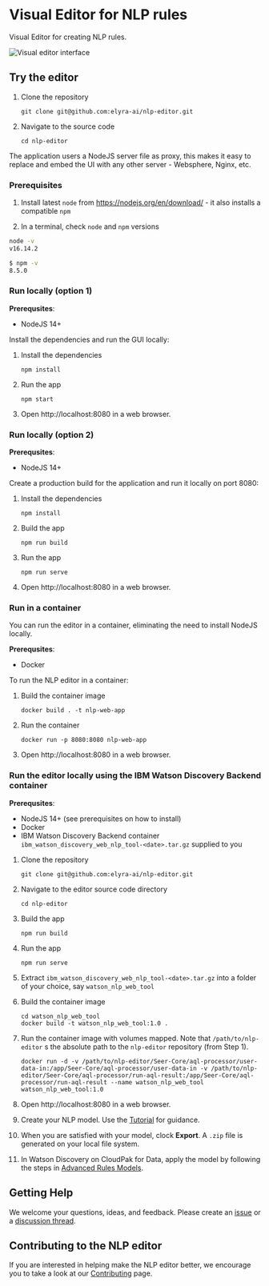 <!--

Copyright 2022 Elyra Authors

Licensed under the Apache License, Version 2.0 (the "License");
you may not use this file except in compliance with the License.
You may obtain a copy of the License at

http://www.apache.org/licenses/LICENSE-2.0

Unless required by applicable law or agreed to in writing, software
distributed under the License is distributed on an "AS IS" BASIS,
WITHOUT WARRANTIES OR CONDITIONS OF ANY KIND, either express or implied.
See the License for the specific language governing permissions and
limitations under the License.
-->
# Visual Editor for NLP rules

Visual Editor for creating NLP rules.

![Visual editor interface](https://user-images.githubusercontent.com/81634386/158040876-7bb94cbd-7c4a-4b2c-b50f-7524985801c0.png)


## Try the editor

1. Clone the repository

   ```
   git clone git@github.com:elyra-ai/nlp-editor.git
   ```

1. Navigate to the source code
   ```
   cd nlp-editor
   ```

The application users a NodeJS server file as proxy, this makes it easy to replace and embed the UI with any other server - Websphere, Nginx, etc.

### Prerequisites

1. Install latest `node` from https://nodejs.org/en/download/ - it also installs a compatible `npm`

1. In a terminal, check `node` and `npm` versions

```bash
node -v
v16.14.2
```

```bash
$ npm -v
8.5.0
```

### Run locally (option 1)

**Prerequsites**:
 - NodeJS 14+

Install the dependencies and run the GUI locally:

1. Install the dependencies
   ```
   npm install
   ```

1. Run the app
   ```
   npm start
   ```

1. Open http://localhost:8080 in a web browser.

### Run locally (option 2)

**Prerequsites**:
 - NodeJS 14+

Create a production build for the application and run it locally on port 8080:

1. Install the dependencies
   ```
   npm install
   ```

1. Build the app
   ```
   npm run build
   ```

1. Run the app
   ```
   npm run serve
   ```

1. Open http://localhost:8080 in a web browser.

### Run in a container

You can run the editor in a container, eliminating the need to install NodeJS locally.

**Prerequsites**:
 - Docker

To run the NLP editor in a container:

1. Build the container image
   ```
   docker build . -t nlp-web-app
   ```

1. Run the container
   ```
   docker run -p 8080:8080 nlp-web-app
   ```

1. Open http://localhost:8080 in a web browser.


### Run the editor locally using the IBM Watson Discovery Backend container

**Prerequsites**:
 - NodeJS 14+ (see prerequisites on how to install)
 - Docker
 - IBM Watson Discovery Backend container `ibm_watson_discovery_web_nlp_tool-<date>.tar.gz` supplied to you


1. Clone the repository

   ```
   git clone git@github.com:elyra-ai/nlp-editor.git
   ```

2. Navigate to the editor source code directory
   ```
   cd nlp-editor
   ```

3. Build the app
   ```
   npm run build
   ```

4. Run the app
   ```
   npm run serve
   ```

5. Extract `ibm_watson_discovery_web_nlp_tool-<date>.tar.gz` into a folder of your choice, say `watson_nlp_web_tool`

6. Build the container image
   ```
   cd watson_nlp_web_tool
   docker build -t watson_nlp_web_tool:1.0 .
   ```

7. Run the container image with volumes mapped. Note that `/path/to/nlp-editor` s the absolute path to the `nlp-editor` repository (from Step 1).

   ```
   docker run -d -v /path/to/nlp-editor/Seer-Core/aql-processor/user-data-in:/app/Seer-Core/aql-processor/user-data-in -v /path/to/nlp-editor/Seer-Core/aql-processor/run-aql-result:/app/Seer-Core/aql-processor/run-aql-result --name watson_nlp_web_tool watson_nlp_web_tool:1.0
   ```

8. Open http://localhost:8080 in a web browser.

9. Create your NLP model. Use the [Tutorial](./tutorial) for guidance.

10. When you are satisfied with your model, clock **Export**. A `.zip` file is generated on your local file system. 

11. In Watson Discovery on CloudPak for Data, apply the model by following the steps in [Advanced Rules Models](https://cloud.ibm.com/docs/discovery-data?topic=discovery-data-domain#advanced-rules).


## Getting Help

We welcome your questions, ideas, and feedback. Please create an [issue](https://github.com/elyra-ai/nlp-editor/issues) or a [discussion thread](https://github.com/elyra-ai/nlp-editor/discussions).

## Contributing to the NLP editor
If you are interested in helping make the NLP editor  better, we encourage you to take a look at our 
[Contributing](CONTRIBUTING.md) page.
